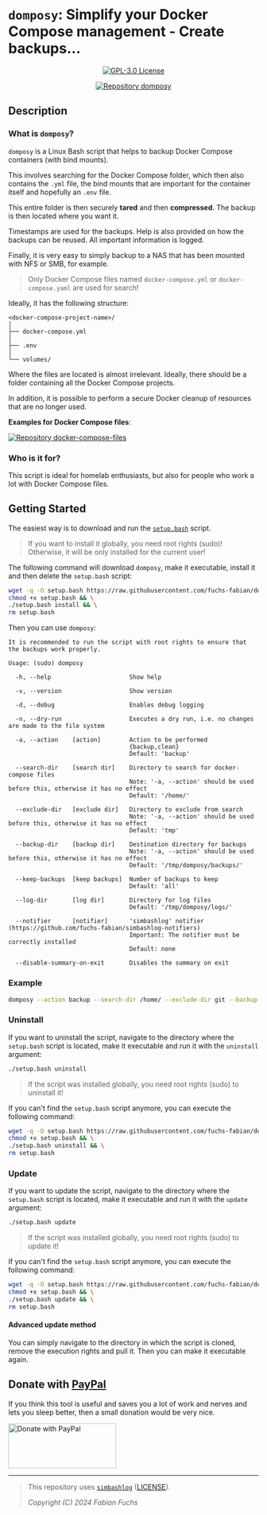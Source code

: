 # `domposy`: Simplify your Docker Compose management - Create backups...

<p align="center">
  <a href="./LICENSE">
    <img alt="GPL-3.0 License" src="https://img.shields.io/badge/GitHub-GPL--3.0-informational">
  </a>
</p>

<div align="center">
  <a href="https://github.com/fuchs-fabian/domposy">
    <img src="https://github-readme-stats.vercel.app/api/pin/?username=fuchs-fabian&repo=domposy&theme=holi&hide_border=true&border_radius=10" alt="Repository domposy"/>
  </a>
</div>

## Description

### What is `domposy`?

`domposy` is a Linux Bash script that helps to backup Docker Compose containers (with bind mounts).

This involves searching for the Docker Compose folder, which then also contains the `.yml` file, the bind mounts that are important for the container itself and hopefully an `.env` file.

This entire folder is then securely **tared** and then **compressed**. The backup is then located where you want it.

Timestamps are used for the backups. Help is also provided on how the backups can be reused. All important information is logged.

Finally, it is very easy to simply backup to a NAS that has been mounted with NFS or SMB, for example.

> Only Docker Compose files named `docker-compose.yml` or `docker-compose.yaml` are used for search!

Ideally, it has the following structure:

```plain
<docker-compose-project-name>/
│
├── docker-compose.yml
│
├── .env
│
└── volumes/
```

Where the files are located is almost irrelevant. Ideally, there should be a folder containing all the Docker Compose projects.

In addition, it is possible to perform a secure Docker cleanup of resources that are no longer used.

**Examples for Docker Compose files**:

<a href="https://github.com/fuchs-fabian/docker-compose-files">
  <img src="https://github-readme-stats.vercel.app/api/pin/?username=fuchs-fabian&repo=docker-compose-files&theme=holi&hide_border=true&border_radius=10" alt="Repository docker-compose-files"/>
</a>

### Who is it for?

This script is ideal for homelab enthusiasts, but also for people who work a lot with Docker Compose files.

## Getting Started

The easiest way is to download and run the [`setup.bash`](./setup.bash) script.

> If you want to install it globally, you need root rights (sudo)!\
> Otherwise, it will be only installed for the current user!

The following command will download `domposy`, make it executable, install it and then delete the `setup.bash` script:

```bash
wget -q -O setup.bash https://raw.githubusercontent.com/fuchs-fabian/domposy/refs/heads/main/setup.bash && \
chmod +x setup.bash && \
./setup.bash install && \
rm setup.bash
```

Then you can use `domposy`:

```plain
It is recommended to run the script with root rights to ensure that the backups work properly.

Usage: (sudo) domposy

  -h, --help                      Show help

  -v, --version                   Show version

  -d, --debug                     Enables debug logging

  -n, --dry-run                   Executes a dry run, i.e. no changes are made to the file system

  -a, --action    [action]        Action to be performed
                                  {backup,clean}
                                  Default: 'backup'

  --search-dir    [search dir]    Directory to search for docker-compose files
                                  Note: '-a, --action' should be used before this, otherwise it has no effect
                                  Default: '/home/'

  --exclude-dir   [exclude dir]   Directory to exclude from search
                                  Note: '-a, --action' should be used before this, otherwise it has no effect
                                  Default: 'tmp'

  --backup-dir    [backup dir]    Destination directory for backups
                                  Note: '-a, --action' should be used before this, otherwise it has no effect
                                  Default: '/tmp/domposy/backups/'

  --keep-backups  [keep backups]  Number of backups to keep
                                  Default: 'all'

  --log-dir       [log dir]       Directory for log files
                                  Default: '/tmp/domposy/logs/'

  --notifier      [notifier]      'simbashlog' notifier (https://github.com/fuchs-fabian/simbashlog-notifiers)
                                  Important: The notifier must be correctly installed
                                  Default: none

  --disable-summary-on-exit       Disables the summary on exit
```

### Example

```bash
domposy --action backup --search-dir /home/ --exclude-dir git --backup-dir /tmp/domposy/backups/ --log-dir /var/log/
```

### Uninstall

If you want to uninstall the script, navigate to the directory where the `setup.bash` script is located, make it executable and run it with the `uninstall` argument:

```bash
./setup.bash uninstall
```

> If the script was installed globally, you need root rights (sudo) to uninstall it!

If you can't find the `setup.bash` script anymore, you can execute the following command:

```bash
wget -q -O setup.bash https://raw.githubusercontent.com/fuchs-fabian/domposy/refs/heads/main/setup.bash && \
chmod +x setup.bash && \
./setup.bash uninstall && \
rm setup.bash
```

### Update

If you want to update the script, navigate to the directory where the `setup.bash` script is located, make it executable and run it with the `update` argument:

```bash
./setup.bash update
```

> If the script was installed globally, you need root rights (sudo) to update it!

If you can't find the `setup.bash` script anymore, you can execute the following command:

```bash
wget -q -O setup.bash https://raw.githubusercontent.com/fuchs-fabian/domposy/refs/heads/main/setup.bash && \
chmod +x setup.bash && \
./setup.bash update && \
rm setup.bash
```

#### Advanced update method

You can simply navigate to the directory in which the script is cloned, remove the execution rights and pull it. Then you can make it executable again.

## Donate with [PayPal](https://www.paypal.com/donate/?hosted_button_id=4G9X8TDNYYNKG)

If you think this tool is useful and saves you a lot of work and nerves and lets you sleep better, then a small donation would be very nice.

<a href="https://www.paypal.com/donate/?hosted_button_id=4G9X8TDNYYNKG" target="_blank">
  <!--
    https://github.com/stefan-niedermann/paypal-donate-button
  -->
  <img src="https://raw.githubusercontent.com/stefan-niedermann/paypal-donate-button/master/paypal-donate-button.png" style="height: 90px; width: 217px;" alt="Donate with PayPal"/>
</a>

---

> This repository uses [`simbashlog`](https://github.com/fuchs-fabian/simbashlog) ([LICENSE](https://github.com/fuchs-fabian/simbashlog/blob/main/LICENSE)).
>
> *Copyright (C) 2024 Fabian Fuchs*
